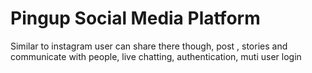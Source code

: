 # Pingup Social Media Platform   
Similar to instagram user can share there though, post , stories and communicate with people, live chatting, authentication, muti user login
